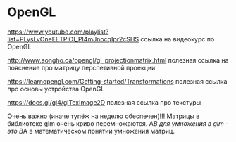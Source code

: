 # OpenGL
https://www.youtube.com/playlist?list=PLysLvOneEETPlOI_PI4mJnocqIpr2cSHS ссылка на видеокурс по OpenGL


http://www.songho.ca/opengl/gl_projectionmatrix.html полезная ссылка на пояснение про матрицу перспетивной проекции


https://learnopengl.com/Getting-started/Transformations полезная ссылка про основы устройства OpenGL


https://docs.gl/gl4/glTexImage2D полезная ссылка про текстуры

Очень важно (иначе тупёж на неделю обеспечен)!!! Матрицы в библиотеке glm очень криво перемножаются. A*B для умножения в glm - это B*A в математическом понятии умножения матриц.
